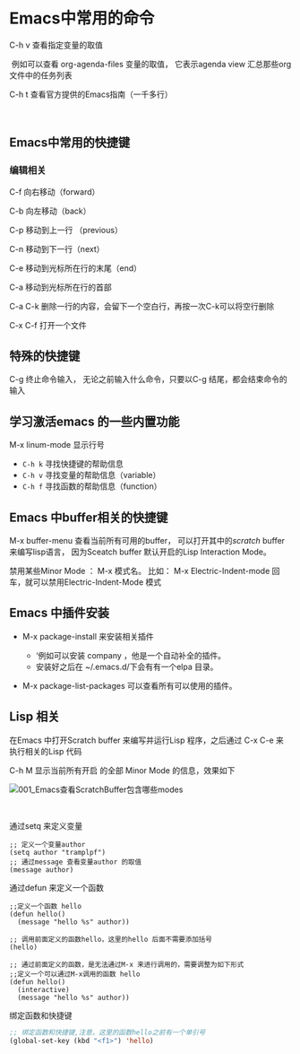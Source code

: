 #  Emacs中常用的命令

C-h v    查看指定变量的取值

​		例如可以查看 org-agenda-files 变量的取值， 它表示agenda view 汇总那些org文件中的任务列表



C-h  t 查看官方提供的Emacs指南（一千多行）

​		



## Emacs中常用的快捷键

### 编辑相关

C-f     向右移动（forward）

C-b     向左移动（back）

C-p    移动到上一行 （previous）

C-n   移动到下一行（next）

C-e   移动到光标所在行的末尾（end）

C-a   移动到光标所在行的首部

C-a C-k 删除一行的内容，会留下一个空白行，再按一次C-k可以将空行删除



C-x  C-f   打开一个文件





## 特殊的快捷键

C-g   终止命令输入，  无论之前输入什么命令，只要以C-g 结尾，都会结束命令的输入



## 学习激活emacs 的一些内置功能

M-x linum-mode    显示行号



- `C-h k` 寻找快捷键的帮助信息
- `C-h v` 寻找变量的帮助信息（variable）
- `C-h f` 寻找函数的帮助信息（function）



## Emacs 中buffer相关的快捷键

M-x buffer-menu    查看当前所有可用的buffer， 可以打开其中的*scratch* buffer 来编写lisp语言， 因为Sceatch buffer 默认开启的Lisp Interaction Mode。



禁用某些Minor Mode ： M-x 模式名。 比如： M-x Electric-Indent-mode 回车，就可以禁用Electric-Indent-Mode 模式



## Emacs 中插件安装

* M-x package-install 来安装相关插件
  * ‘例如可以安装 company ，他是一个自动补全的插件。
  * 安装好之后在 ~/.emacs.d/下会有有一个elpa 目录。 

* M-x package-list-packages 可以查看所有可以使用的插件。 



## Lisp 相关

在Emacs 中打开Scratch buffer 来编写并运行Lisp 程序，之后通过 C-x  C-e 来执行相关的Lisp 代码



C-h M  显示当前所有开启 的全部 Minor Mode 的信息，效果如下

  

<img src="/Users/lpf/github/tools/dev_tools/emacs/自己总结的关于emacs的笔记/003_Emacs常用的一些命令_查看参数篇/pic/001_Emacs查看ScratchBuffer包含哪些modes.png" alt="001_Emacs查看ScratchBuffer包含哪些modes" style="zoom:100%;" />

​		

通过setq 来定义变量

```Lisp
;; 定义一个变量author
(setq author "tramplpf")
;; 通过message 查看变量author 的取值
(message author)
```



通过defun 来定义一个函数

```Lisp
;;定义一个函数 hello
(defun hello()
  (message "hello %s" author))

;; 调用前面定义的函数hello，这里的hello 后面不需要添加括号
(hello)   

;; 通过前面定义的函数，是无法通过M-x 来进行调用的，需要调整为如下形式
;;定义一个可以通过M-x调用的函数 hello                       
(defun hello()
  (interactive)
  (message "hello %s" author))
```



绑定函数和快捷键

```lisp
;; 绑定函数和快捷键,注意，这里的函数hello之前有一个单引号
(global-set-key (kbd "<f1>") 'hello)
```







